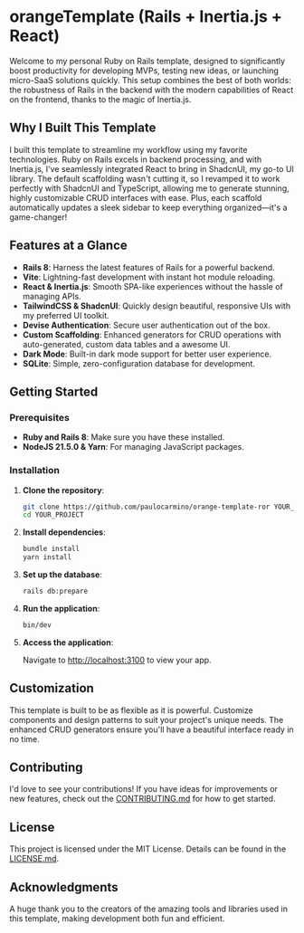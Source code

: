 # orangeTemplate (Rails + Inertia.js + React)

Welcome to my personal Ruby on Rails template, designed to significantly boost productivity for developing MVPs, testing new ideas, or launching micro-SaaS solutions quickly. This setup combines the best of both worlds: the robustness of Rails in the backend with the modern capabilities of React on the frontend, thanks to the magic of Inertia.js.

## Why I Built This Template

I built this template to streamline my workflow using my favorite technologies. Ruby on Rails excels in backend processing, and with Inertia.js, I've seamlessly integrated React to bring in ShadcnUI, my go-to UI library. The default scaffolding wasn't cutting it, so I revamped it to work perfectly with ShadcnUI and TypeScript, allowing me to generate stunning, highly customizable CRUD interfaces with ease. Plus, each scaffold automatically updates a sleek sidebar to keep everything organized—it's a game-changer!

## Features at a Glance

- **Rails 8**: Harness the latest features of Rails for a powerful backend.
- **Vite**: Lightning-fast development with instant hot module reloading.
- **React & Inertia.js**: Smooth SPA-like experiences without the hassle of managing APIs.
- **TailwindCSS & ShadcnUI**: Quickly design beautiful, responsive UIs with my preferred UI toolkit.
- **Devise Authentication**: Secure user authentication out of the box.
- **Custom Scaffolding**: Enhanced generators for CRUD operations with auto-generated, custom data tables and a awesome UI.
- **Dark Mode**: Built-in dark mode support for better user experience.
- **SQLite**: Simple, zero-configuration database for development.

## Getting Started

### Prerequisites

- **Ruby and Rails 8**: Make sure you have these installed.
- **NodeJS 21.5.0 & Yarn**: For managing JavaScript packages.

### Installation

1. **Clone the repository**:

   ```bash
   git clone https://github.com/paulocarmino/orange-template-ror YOUR_PROJECT
   cd YOUR_PROJECT
   ```

2. **Install dependencies**:

   ```bash
   bundle install
   yarn install
   ```

3. **Set up the database**:

   ```bash
   rails db:prepare
   ```

4. **Run the application**:

   ```bash
   bin/dev
   ```

5. **Access the application**:

   Navigate to [http://localhost:3100](http://localhost:3100) to view your app.

## Customization

This template is built to be as flexible as it is powerful. Customize components and design patterns to suit your project's unique needs. The enhanced CRUD generators ensure you'll have a beautiful interface ready in no time.

## Contributing

I'd love to see your contributions! If you have ideas for improvements or new features, check out the [CONTRIBUTING.md](CONTRIBUTING.md) for how to get started.

## License

This project is licensed under the MIT License. Details can be found in the [LICENSE.md](LICENSE.md).

## Acknowledgments

A huge thank you to the creators of the amazing tools and libraries used in this template, making development both fun and efficient.
